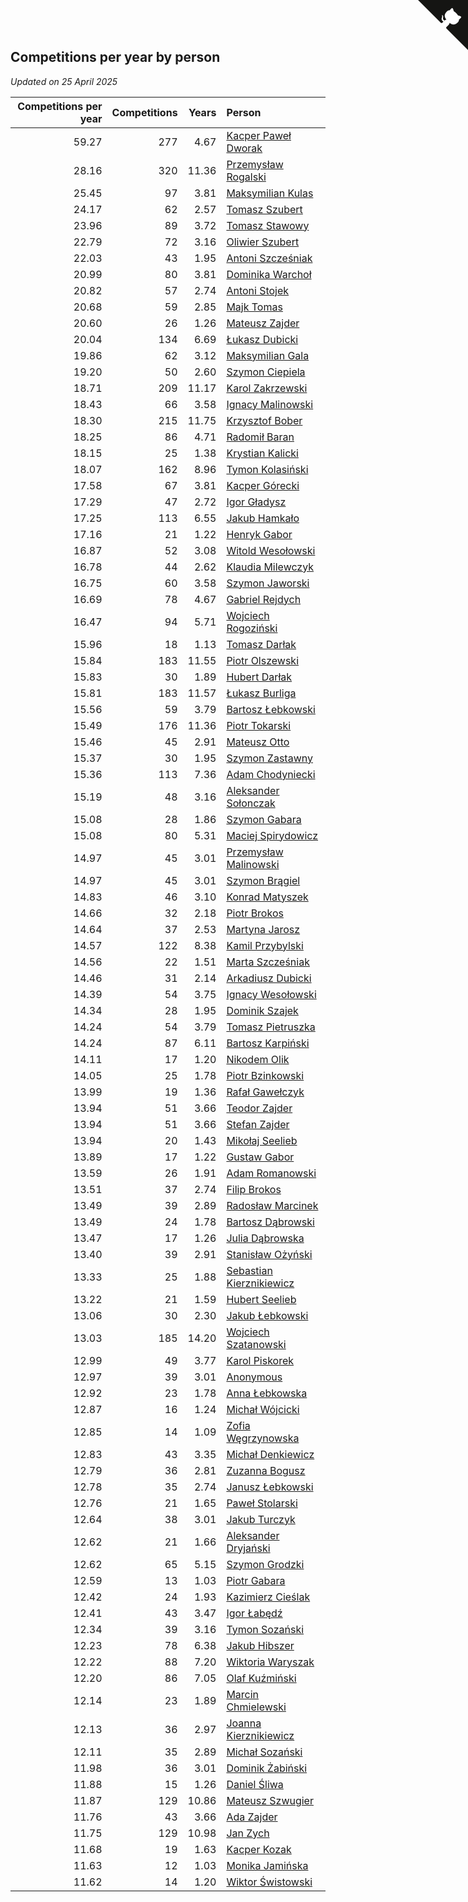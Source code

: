 ## Competitions per year by person

*Updated on 25 April 2025*

| Competitions per year | Competitions | Years | Person |
| ---: | ---: | ---: | :--- |
| 59.27 | 277 | 4.67 | [Kacper Paweł Dworak](https://www.worldcubeassociation.org/persons/2020DWOR01) |
| 28.16 | 320 | 11.36 | [Przemysław Rogalski](https://www.worldcubeassociation.org/persons/2013ROGA02) |
| 25.45 | 97 | 3.81 | [Maksymilian Kulas](https://www.worldcubeassociation.org/persons/2021KULA02) |
| 24.17 | 62 | 2.57 | [Tomasz Szubert](https://www.worldcubeassociation.org/persons/2022SZUB02) |
| 23.96 | 89 | 3.72 | [Tomasz Stawowy](https://www.worldcubeassociation.org/persons/2021STAW01) |
| 22.79 | 72 | 3.16 | [Oliwier Szubert](https://www.worldcubeassociation.org/persons/2022SZUB01) |
| 22.03 | 43 | 1.95 | [Antoni Szcześniak](https://www.worldcubeassociation.org/persons/2023SZCZ04) |
| 20.99 | 80 | 3.81 | [Dominika Warchoł](https://www.worldcubeassociation.org/persons/2021WARC01) |
| 20.82 | 57 | 2.74 | [Antoni Stojek](https://www.worldcubeassociation.org/persons/2022STOJ03) |
| 20.68 | 59 | 2.85 | [Majk Tomas](https://www.worldcubeassociation.org/persons/2022TOMA05) |
| 20.60 | 26 | 1.26 | [Mateusz Zajder](https://www.worldcubeassociation.org/persons/2024ZAJD01) |
| 20.04 | 134 | 6.69 | [Łukasz Dubicki](https://www.worldcubeassociation.org/persons/2018DUBI01) |
| 19.86 | 62 | 3.12 | [Maksymilian Gala](https://www.worldcubeassociation.org/persons/2022GALA01) |
| 19.20 | 50 | 2.60 | [Szymon Ciepiela](https://www.worldcubeassociation.org/persons/2022CIEP01) |
| 18.71 | 209 | 11.17 | [Karol Zakrzewski](https://www.worldcubeassociation.org/persons/2014ZAKR01) |
| 18.43 | 66 | 3.58 | [Ignacy Malinowski](https://www.worldcubeassociation.org/persons/2021MALI02) |
| 18.30 | 215 | 11.75 | [Krzysztof Bober](https://www.worldcubeassociation.org/persons/2013BOBE01) |
| 18.25 | 86 | 4.71 | [Radomił Baran](https://www.worldcubeassociation.org/persons/2020BARA02) |
| 18.15 | 25 | 1.38 | [Krystian Kalicki](https://www.worldcubeassociation.org/persons/2023KALI10) |
| 18.07 | 162 | 8.96 | [Tymon Kolasiński](https://www.worldcubeassociation.org/persons/2016KOLA02) |
| 17.58 | 67 | 3.81 | [Kacper Górecki](https://www.worldcubeassociation.org/persons/2021GORE01) |
| 17.29 | 47 | 2.72 | [Igor Gładysz](https://www.worldcubeassociation.org/persons/2022GLAD01) |
| 17.25 | 113 | 6.55 | [Jakub Hamkało](https://www.worldcubeassociation.org/persons/2018HAMK01) |
| 17.16 | 21 | 1.22 | [Henryk Gabor](https://www.worldcubeassociation.org/persons/2024GABO02) |
| 16.87 | 52 | 3.08 | [Witold Wesołowski](https://www.worldcubeassociation.org/persons/2022WESO01) |
| 16.78 | 44 | 2.62 | [Klaudia Milewczyk](https://www.worldcubeassociation.org/persons/2022MILE05) |
| 16.75 | 60 | 3.58 | [Szymon Jaworski](https://www.worldcubeassociation.org/persons/2021JAWO01) |
| 16.69 | 78 | 4.67 | [Gabriel Rejdych](https://www.worldcubeassociation.org/persons/2020REJD01) |
| 16.47 | 94 | 5.71 | [Wojciech Rogoziński](https://www.worldcubeassociation.org/persons/2019ROGO04) |
| 15.96 | 18 | 1.13 | [Tomasz Darłak](https://www.worldcubeassociation.org/persons/2024DARL01) |
| 15.84 | 183 | 11.55 | [Piotr Olszewski](https://www.worldcubeassociation.org/persons/2013OLSZ02) |
| 15.83 | 30 | 1.89 | [Hubert Darłak](https://www.worldcubeassociation.org/persons/2023DARL03) |
| 15.81 | 183 | 11.57 | [Łukasz Burliga](https://www.worldcubeassociation.org/persons/2013BURL01) |
| 15.56 | 59 | 3.79 | [Bartosz Łebkowski](https://www.worldcubeassociation.org/persons/2021LEBK01) |
| 15.49 | 176 | 11.36 | [Piotr Tokarski](https://www.worldcubeassociation.org/persons/2013TOKA01) |
| 15.46 | 45 | 2.91 | [Mateusz Otto](https://www.worldcubeassociation.org/persons/2022OTTO01) |
| 15.37 | 30 | 1.95 | [Szymon Zastawny](https://www.worldcubeassociation.org/persons/2023ZAST01) |
| 15.36 | 113 | 7.36 | [Adam Chodyniecki](https://www.worldcubeassociation.org/persons/2017CHOD02) |
| 15.19 | 48 | 3.16 | [Aleksander Sołonczak](https://www.worldcubeassociation.org/persons/2022SOLO01) |
| 15.08 | 28 | 1.86 | [Szymon Gabara](https://www.worldcubeassociation.org/persons/2023GABA01) |
| 15.08 | 80 | 5.31 | [Maciej Spirydowicz](https://www.worldcubeassociation.org/persons/2020SPIR01) |
| 14.97 | 45 | 3.01 | [Przemysław Malinowski](https://www.worldcubeassociation.org/persons/2022MALI01) |
| 14.97 | 45 | 3.01 | [Szymon Brągiel](https://www.worldcubeassociation.org/persons/2022BRAG03) |
| 14.83 | 46 | 3.10 | [Konrad Matyszek](https://www.worldcubeassociation.org/persons/2022MATY02) |
| 14.66 | 32 | 2.18 | [Piotr Brokos](https://www.worldcubeassociation.org/persons/2023BROK01) |
| 14.64 | 37 | 2.53 | [Martyna Jarosz](https://www.worldcubeassociation.org/persons/2022JARO01) |
| 14.57 | 122 | 8.38 | [Kamil Przybylski](https://www.worldcubeassociation.org/persons/2016PRZY01) |
| 14.56 | 22 | 1.51 | [Marta Szcześniak](https://www.worldcubeassociation.org/persons/2023SZCZ07) |
| 14.46 | 31 | 2.14 | [Arkadiusz Dubicki](https://www.worldcubeassociation.org/persons/2023DUBI01) |
| 14.39 | 54 | 3.75 | [Ignacy Wesołowski](https://www.worldcubeassociation.org/persons/2021WESO01) |
| 14.34 | 28 | 1.95 | [Dominik Szajek](https://www.worldcubeassociation.org/persons/2023SZAJ01) |
| 14.24 | 54 | 3.79 | [Tomasz Pietruszka](https://www.worldcubeassociation.org/persons/2021PIET01) |
| 14.24 | 87 | 6.11 | [Bartosz Karpiński](https://www.worldcubeassociation.org/persons/2019KARP03) |
| 14.11 | 17 | 1.20 | [Nikodem Olik](https://www.worldcubeassociation.org/persons/2024OLIK01) |
| 14.05 | 25 | 1.78 | [Piotr Bzinkowski](https://www.worldcubeassociation.org/persons/2023BZIN01) |
| 13.99 | 19 | 1.36 | [Rafał Gawełczyk](https://www.worldcubeassociation.org/persons/2023GAWE01) |
| 13.94 | 51 | 3.66 | [Teodor Zajder](https://www.worldcubeassociation.org/persons/2021ZAJD03) |
| 13.94 | 51 | 3.66 | [Stefan Zajder](https://www.worldcubeassociation.org/persons/2021ZAJD02) |
| 13.94 | 20 | 1.43 | [Mikołaj Seelieb](https://www.worldcubeassociation.org/persons/2023SEEL04) |
| 13.89 | 17 | 1.22 | [Gustaw Gabor](https://www.worldcubeassociation.org/persons/2024GABO01) |
| 13.59 | 26 | 1.91 | [Adam Romanowski](https://www.worldcubeassociation.org/persons/2023ROMA10) |
| 13.51 | 37 | 2.74 | [Filip Brokos](https://www.worldcubeassociation.org/persons/2022BROK03) |
| 13.49 | 39 | 2.89 | [Radosław Marcinek](https://www.worldcubeassociation.org/persons/2022MARC05) |
| 13.49 | 24 | 1.78 | [Bartosz Dąbrowski](https://www.worldcubeassociation.org/persons/2023DABR07) |
| 13.47 | 17 | 1.26 | [Julia Dąbrowska](https://www.worldcubeassociation.org/persons/2024DABR01) |
| 13.40 | 39 | 2.91 | [Stanisław Ożyński](https://www.worldcubeassociation.org/persons/2022OZYN01) |
| 13.33 | 25 | 1.88 | [Sebastian Kierznikiewicz](https://www.worldcubeassociation.org/persons/2023KIER02) |
| 13.22 | 21 | 1.59 | [Hubert Seelieb](https://www.worldcubeassociation.org/persons/2023SEEL02) |
| 13.06 | 30 | 2.30 | [Jakub Łebkowski](https://www.worldcubeassociation.org/persons/2023LEBK01) |
| 13.03 | 185 | 14.20 | [Wojciech Szatanowski](https://www.worldcubeassociation.org/persons/2011SZAT01) |
| 12.99 | 49 | 3.77 | [Karol Piskorek](https://www.worldcubeassociation.org/persons/2021PISK01) |
| 12.97 | 39 | 3.01 | [Anonymous](https://www.worldcubeassociation.org/persons/2022ANON03) |
| 12.92 | 23 | 1.78 | [Anna Łebkowska](https://www.worldcubeassociation.org/persons/2023LEBK04) |
| 12.87 | 16 | 1.24 | [Michał Wójcicki](https://www.worldcubeassociation.org/persons/2024WOJC01) |
| 12.85 | 14 | 1.09 | [Zofia Węgrzynowska](https://www.worldcubeassociation.org/persons/2024WEGR01) |
| 12.83 | 43 | 3.35 | [Michał Denkiewicz](https://www.worldcubeassociation.org/persons/2021DENK01) |
| 12.79 | 36 | 2.81 | [Zuzanna Bogusz](https://www.worldcubeassociation.org/persons/2022BOGU01) |
| 12.78 | 35 | 2.74 | [Janusz Łebkowski](https://www.worldcubeassociation.org/persons/2022LEBK01) |
| 12.76 | 21 | 1.65 | [Paweł Stolarski](https://www.worldcubeassociation.org/persons/2023STOL04) |
| 12.64 | 38 | 3.01 | [Jakub Turczyk](https://www.worldcubeassociation.org/persons/2022TURC02) |
| 12.62 | 21 | 1.66 | [Aleksander Dryjański](https://www.worldcubeassociation.org/persons/2023DRYJ01) |
| 12.62 | 65 | 5.15 | [Szymon Grodzki](https://www.worldcubeassociation.org/persons/2020GROD01) |
| 12.59 | 13 | 1.03 | [Piotr Gabara](https://www.worldcubeassociation.org/persons/2024GABA02) |
| 12.42 | 24 | 1.93 | [Kazimierz Cieślak](https://www.worldcubeassociation.org/persons/2023CIES01) |
| 12.41 | 43 | 3.47 | [Igor Łabędź](https://www.worldcubeassociation.org/persons/2021LABE01) |
| 12.34 | 39 | 3.16 | [Tymon Sozański](https://www.worldcubeassociation.org/persons/2022SOZA01) |
| 12.23 | 78 | 6.38 | [Jakub Hibszer](https://www.worldcubeassociation.org/persons/2018HIBS01) |
| 12.22 | 88 | 7.20 | [Wiktoria Waryszak](https://www.worldcubeassociation.org/persons/2018WARY01) |
| 12.20 | 86 | 7.05 | [Olaf Kuźmiński](https://www.worldcubeassociation.org/persons/2018KUZM02) |
| 12.14 | 23 | 1.89 | [Marcin Chmielewski](https://www.worldcubeassociation.org/persons/2023CHMI01) |
| 12.13 | 36 | 2.97 | [Joanna Kierznikiewicz](https://www.worldcubeassociation.org/persons/2022KIER01) |
| 12.11 | 35 | 2.89 | [Michał Sozański](https://www.worldcubeassociation.org/persons/2022SOZA02) |
| 11.98 | 36 | 3.01 | [Dominik Żabiński](https://www.worldcubeassociation.org/persons/2022ZABI01) |
| 11.88 | 15 | 1.26 | [Daniel Śliwa](https://www.worldcubeassociation.org/persons/2024SLIW01) |
| 11.87 | 129 | 10.86 | [Mateusz Szwugier](https://www.worldcubeassociation.org/persons/2014SZWU01) |
| 11.76 | 43 | 3.66 | [Ada Zajder](https://www.worldcubeassociation.org/persons/2021ZAJD01) |
| 11.75 | 129 | 10.98 | [Jan Zych](https://www.worldcubeassociation.org/persons/2014ZYCH01) |
| 11.68 | 19 | 1.63 | [Kacper Kozak](https://www.worldcubeassociation.org/persons/2023KOZA05) |
| 11.63 | 12 | 1.03 | [Monika Jamińska](https://www.worldcubeassociation.org/persons/2024JAMI01) |
| 11.62 | 14 | 1.20 | [Wiktor Świstowski](https://www.worldcubeassociation.org/persons/2024SWIS01) |


<a href="https://github.com/noeruchangd/wca_statistics_vn" class="github-corner" aria-label="View source on Github"><svg width="80" height="80" viewBox="0 0 250 250" style="fill:#151513; color:#fff; position: absolute; top: 0; border: 0; right: 0;" aria-hidden="true"><path d="M0,0 L115,115 L130,115 L142,142 L250,250 L250,0 Z"></path><path d="M128.3,109.0 C113.8,99.7 119.0,89.6 119.0,89.6 C122.0,82.7 120.5,78.6 120.5,78.6 C119.2,72.0 123.4,76.3 123.4,76.3 C127.3,80.9 125.5,87.3 125.5,87.3 C122.9,97.6 130.6,101.9 134.4,103.2" fill="currentColor" style="transform-origin: 130px 106px;" class="octo-arm"></path><path d="M115.0,115.0 C114.9,115.1 118.7,116.5 119.8,115.4 L133.7,101.6 C136.9,99.2 139.9,98.4 142.2,98.6 C133.8,88.0 127.5,74.4 143.8,58.0 C148.5,53.4 154.0,51.2 159.7,51.0 C160.3,49.4 163.2,43.6 171.4,40.1 C171.4,40.1 176.1,42.5 178.8,56.2 C183.1,58.6 187.2,61.8 190.9,65.4 C194.5,69.0 197.7,73.2 200.1,77.6 C213.8,80.2 216.3,84.9 216.3,84.9 C212.7,93.1 206.9,96.0 205.4,96.6 C205.1,102.4 203.0,107.8 198.3,112.5 C181.9,128.9 168.3,122.5 157.7,114.1 C157.9,116.9 156.7,120.9 152.7,124.9 L141.0,136.5 C139.8,137.7 141.6,141.9 141.8,141.8 Z" fill="currentColor" class="octo-body"></path></svg></a><style>.github-corner:hover .octo-arm{animation:octocat-wave 560ms ease-in-out}@keyframes octocat-wave{0%,100%{transform:rotate(0)}20%,60%{transform:rotate(-25deg)}40%,80%{transform:rotate(10deg)}}@media (max-width:500px){.github-corner:hover .octo-arm{animation:none}.github-corner .octo-arm{animation:octocat-wave 560ms ease-in-out}}</style>
